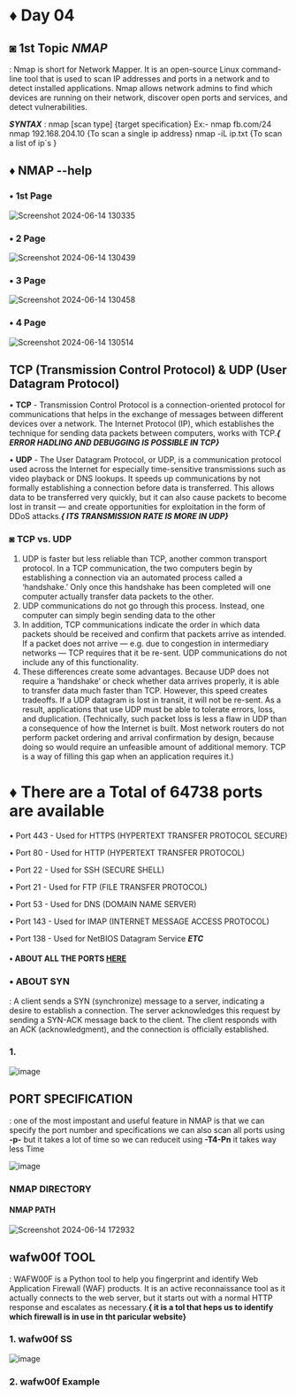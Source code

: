 # ♦ Day 04

## ◙ 1st Topic ***NMAP***
  : Nmap is short for Network Mapper. It is an open-source Linux command-line tool that is used to scan IP addresses and ports in a network and to detect installed applications. Nmap allows network admins to find which devices are running on their network, discover open ports and services, and detect vulnerabilities.

  ***SYNTAX*** : nmap [scan type] {target specification}
      Ex:- nmap fb.com/24
           nmap 192.168.204.10 {To scan a single ip address}
           nmap -iL ip.txt  {To scan a list of ip`s }

 ## ♦ NMAP --help

  ### • 1st Page
  ![Screenshot 2024-06-14 130335](https://github.com/Izumi0XD/CYBER_SECURITY_NOTES/assets/141332753/96cc9ea9-b446-400b-ad3d-80bbb599f968)
  ### • 2 Page
  ![Screenshot 2024-06-14 130439](https://github.com/Izumi0XD/CYBER_SECURITY_NOTES/assets/141332753/49d648b0-b96d-47e3-ba30-1e82687e28dc)
  ### • 3 Page
  ![Screenshot 2024-06-14 130458](https://github.com/Izumi0XD/CYBER_SECURITY_NOTES/assets/141332753/011a4c85-f556-4ed3-994e-63dfec6c6bc5)
  ### • 4 Page
  ![Screenshot 2024-06-14 130514](https://github.com/Izumi0XD/CYBER_SECURITY_NOTES/assets/141332753/8ecde326-8954-4362-ab7e-76f29d9747c9)

## TCP (Transmission Control Protocol) & UDP (User Datagram Protocol)

• **TCP** - Transmission Control Protocol is a connection-oriented protocol for communications that helps in the exchange of messages between different devices over a network. The Internet Protocol (IP), which establishes the technique for sending data packets between computers, works with TCP.***{ ERROR HADLING AND DEBUGGING IS POSSIBLE IN TCP}***

• **UDP** - The User Datagram Protocol, or UDP, is a communication protocol used across the Internet for especially time-sensitive transmissions such as video playback or DNS lookups. It speeds up communications by not formally establishing a connection before data is transferred. This allows data to be transferred very quickly, but it can also cause packets to become lost in transit — and create opportunities for exploitation in the form of DDoS attacks.***{ ITS TRANSMISSION RATE IS MORE IN UDP}***

### ◙ TCP vs. UDP

1. UDP is faster but less reliable than TCP, another common transport protocol. In a TCP communication, the two computers begin by establishing a connection via an automated process called a ‘handshake.’ Only once this handshake has been completed will one computer actually transfer data packets to the other.
2. UDP communications do not go through this process. Instead, one computer can simply begin sending data to the other
3. In addition, TCP communications indicate the order in which data packets should be received and confirm that packets arrive as intended. If a packet does not arrive — e.g. due to congestion in intermediary networks — TCP requires that it be re-sent. UDP communications do not include any of this functionality.
4. These differences create some advantages. Because UDP does not require a ‘handshake’ or check whether data arrives properly, it is able to transfer data much faster than TCP.
However, this speed creates tradeoffs. If a UDP datagram is lost in transit, it will not be re-sent. As a result, applications that use UDP must be able to tolerate errors, loss, and duplication.
(Technically, such packet loss is less a flaw in UDP than a consequence of how the Internet is built. Most network routers do not perform packet ordering and arrival confirmation by design, because doing so would require an unfeasible amount of additional memory. TCP is a way of filling this gap when an application requires it.)


# ♦ There are a Total of 64738 ports are available 
  • Port 443 - Used for HTTPS (HYPERTEXT TRANSFER PROTOCOL SECURE) 
  
  • Port 80 - Used for HTTP (HYPERTEXT TRANSFER PROTOCOL) 
  
  • Port 22 - Used for SSH (SECURE SHELL) 
  
  • Port 21 - Used for FTP (FILE TRANSFER PROTOCOL)
  
  • Port 53 - Used for DNS (DOMAIN NAME SERVER)

  • Port 143 - Used for IMAP (INTERNET MESSAGE ACCESS PROTOCOL)

  • Port 138 - Used for NetBIOS Datagram Service     ***ETC***
  
  #### • ABOUT ALL THE PORTS [HERE](https://en.wikipedia.org/wiki/List_of_TCP_and_UDP_port_numbers)

  ### • ABOUT SYN
   : A client sends a SYN (synchronize) message to a server, indicating a desire to establish a connection. The server acknowledges this request by sending a SYN-ACK message back to the client. The client responds with an ACK (acknowledgment), and the connection is officially established.
   ### 1.
![image](https://github.com/Izumi0XD/CYBER_SECURITY_NOTES/assets/141332753/7913b4ac-84ab-43f6-90d1-4f0bf5975c36)

## PORT SPECIFICATION 
  : one of the most impostant and useful feature in NMAP is that we can specify the port number and specifications we can also scan all ports using **-p-** but it takes a lot of time so we can reduceit using **-T4-Pn** it takes way less Time

  ![image](https://github.com/Izumi0XD/CYBER_SECURITY_NOTES/assets/141332753/39ff19f2-132d-441e-a519-ff2c5977d2e4)

  ### NMAP DIRECTORY

  #### NMAP PATH
  ![Screenshot 2024-06-14 172932](https://github.com/Izumi0XD/CYBER_SECURITY_NOTES/assets/141332753/d63fc260-222d-4844-a985-e7e455430fb1)

  ## wafw00f TOOL
   : WAFW00F is a Python tool to help you fingerprint and identify Web Application Firewall (WAF) products. It is an active reconnaissance tool as it actually connects to the web server, but it starts out with a normal HTTP response and escalates as necessary.**{ it is a tol that heps us to identify which firewall is in use in tht paricular website}**

### 1. wafw00f SS
![image](https://github.com/Izumi0XD/CYBER_SECURITY_NOTES/assets/141332753/09eb2527-1859-497e-98f1-3f2fe13e8076)
### 2. wafw00f Example
